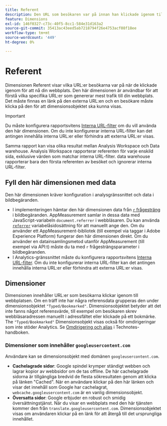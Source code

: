 ```yaml
---
title: Referent
description: Den URL som besökaren var på innan han klickade igenom till din webbplats.
feature: Dimensions
exl-id: 146f0327-c73c-40f5-8cc1-584e31d163a2
source-git-commit: 35413ac43eed5ab7218794f26e4753acf08f18ee
workflow-type: tm+mt
source-wordcount: '449'
ht-degree: 0%

---
```


# Referent

Dimensionen Referent visar vilka URL:er besökarna var på när de klickade igenom för att nå din webbplats. Den här dimensionen är användbar för att förstå vilka specifika URL:er som genererar mest trafik till din webbplats. Det måste finnas en länk på den externa URL:en och en besökare måste klicka på den för att dimensionsobjektet ska kunna visas.

>[!IMPORTANT]
>
>Du måste konfigurera rapportsvitens [Interna URL-filter](/help/admin/admin/internal-url-filter-admin.md) om du vill använda den här dimensionen. Om du inte konfigurerar interna URL-filter kan det antingen innehålla interna URL:er eller förhindra att externa URL:er visas.

Samma rapport kan visa olika resultat mellan Analysis Workspace och Data warehouse. Analysis Workspace rapporterar referenten för varje enskild sida, exklusive värden som matchar interna URL-filter. data warehouse rapporterar bara den första referenten av besöket och ignorerar interna URL-filter.

## Fyll den här dimensionen med data

Den här dimensionen kräver konfiguration i analysgränssnittet och data i bildbegäranden.

* I implementeringen hämtar den här dimensionen data från [`r` frågesträng](/help/implement/validate/query-parameters.md) i bildbegäranden. AppMeasurement samlar in dessa data med JavaScript-variabeln `document.referrer` i webbläsaren. Du kan använda [`referrer`](/help/implement/vars/page-vars/referrer.md) variabelåsidosättning för att manuellt ange den. Om du använder ett AppMeasurement-bibliotek (till exempel via taggar i Adobe Experience Platform) fungerar den här dimensionen direkt. Om du använder en datainsamlingsmetod utanför AppMeasurement (till exempel via API:t) måste du ta med `r` frågesträngsparameter i bildbegäranden.
* I Analytics-gränssnittet måste du konfigurera rapportsvitens [Interna URL-filter](/help/admin/admin/internal-url-filter-admin.md). Om du inte konfigurerar interna URL-filter kan det antingen innehålla interna URL:er eller förhindra att externa URL:er visas.

## Dimensioner

Dimensionen innehåller URL:er som besökarna klickar igenom till webbplatsen. Om en träff inte har några referensdata grupperas den under dimensionsobjektet `"Typed/Bookmarked"`. Dimensionsobjektet betyder att det inte fanns något referensvärde, till exempel om besökaren skrev webbläsaradressen manuellt i adressfältet eller klickade på ett bokmärke. The `"Typed/Bookmarked"` Dimensionsobjekt visas också för omdirigeringar som inte stöder Analytics. Se [Omdirigering och alias](/help/technotes/redirects.md) i Technotes-handboken.

### Dimensioner som innehåller `googleusercontent.com`

Användare kan se dimensionsobjekt med domänen `googleusercontent.com`.

* **Cachelagrade sidor**: Google spindel krymper ständigt webben och lagrar kopior av webbsidor om de tas offline. De här cachelagrade sidorna är tillgängliga bredvid de flesta sökresultaten genom att klicka på länken &quot;Cached&quot;. När en användare klickar på den här länken och visar det innehåll som Google har cachelagrat, `webcache.googleusercontent.com` är en vanlig dimensionsobjekt.
* **Översatta sidor**: Google erbjuder en robust och smidig översättningstjänst. När du visar en webbplats med den här tjänsten kommer den från `translate.googleusercontent.com`. Dimensionsobjektet visas om användaren klickar på en länk för att återgå till det ursprungliga innehållet.
